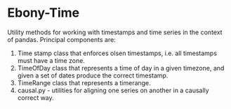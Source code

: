 # Ebony-Time

Utility methods for working with timestamps and time series in the context of pandas. Principal components are:

1. Time stamp class that enforces olsen timestamps, i.e. all timestamps must have a time zone.
2. TimeOfDay class that represents a time of day in a given timezone, and given a 
set of dates produce the correct timestamp.
3. TimeRange class that represents a timerange.
4. causal.py - utilities for aligning one series on another in a causally correct way.

